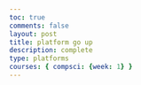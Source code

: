 ```yaml
---
toc: true
comments: false
layout: post
title: platform go up
description: complete
type: platforms
courses: { compsci: {week: 1} }
---
```


<body>
    <div>
        <canvas id="spriteContainer"></canvas>
    </div>
</body>

<script>
    window.addEventListener('load', function () {
        const canvas = document.getElementById('spriteContainer');
        const ctx = canvas.getContext('2d');
        const SPRITE_WIDTH = 362.25;
        const SPRITE_HEIGHT = 377;
        const SCALE_FACTOR = 0.25;
        const FRAME_LIMIT = 4;

        canvas.width = SPRITE_WIDTH * SCALE_FACTOR;
        canvas.height = SPRITE_HEIGHT * SCALE_FACTOR;

        const platformImage = new Image();
        platformImage.src = "{{site.baseurl}}/images/platform.png";

        platformImage.onload = function () {
            class Platform {
                constructor() {
                    this.image = platformImage;
                    this.spriteWidth = SPRITE_WIDTH;
                    this.spriteHeight = SPRITE_HEIGHT;
                    this.width = this.spriteWidth;
                    this.height = this.spriteHeight;
                    this.x = 0;
                    this.y = 0;
                    this.scale = SCALE_FACTOR;
                    this.minFrame = 0;
                    this.maxFrame = FRAME_LIMIT;
                    this.frameX = 0;
                    this.frameY = 0;
                }

                draw(context) {
                    context.drawImage(
                        this.image,
                        this.frameX * this.spriteWidth,
                        this.frameY * this.spriteHeight,
                        this.spriteWidth,
                        this.spriteHeight,
                        this.x,
                        this.y,
                        this.width * this.scale,
                        this.height * this.scale
                    );
                }

                update() {
                    if (this.frameX < this.maxFrame) {
                        this.frameX++;
                    } else {
                        this.frameX = 0;
                    }
                }
            }

            const platform = new Platform();

            let animationHasRun = false;

            platform.draw(ctx);
            document.addEventListener('keydown', function (event) {
                switch (event.key) {
                    case ' ':
                        if (!animationHasRun) {
                        animationHasRun = true;
                        animate();
                    }
                }
            });
            function animate() {
                if (animationHasRun) {
                    ctx.clearRect(0, 0, canvas.width, canvas.height);
                    platform.draw(ctx);
                    platform.update();
                }
                if (platform.frameX !== platform.maxFrame) {
                setTimeout(function () {
                    requestAnimationFrame(animate);
                }, 100); 
                }
            };
    }});
</script>
